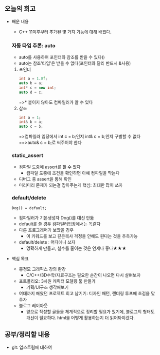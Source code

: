 ## 오늘의 회고
- 배운 내용
    - C++ 11이후부터 추가된 몇 가지 기능에 대해 배웠다.
    ### 자동 타입 추론: auto
	- auto를 사용하여 포인터와 참조를 받을 수 있다()
	- auto는 참조'타입'은 받을 수 없다(포인터와 달리 반드시 &사용)
	1. 포인터
        ```cpp
		int a = 1.0f;
		auto b = a;
		int* c = new int;
		auto d = c;
        ```
		=>* 붙이지 않아도 컴파일러가 알 수 있다
	2. 참조
        ```cpp	
		int a = 1;
		int& b = a;
		auto c = b;
        ```
		=>컴파일러 입장에서
		int c = b;인지 int& c = b;인지 구별할 수 없다
	    ==>auto& c = b;로 써주어야 한다
	### static_assert
    - 컴파일 도중에 assert를 할 수 있다
        - 컴파일 도중에 조건을 확인하면 아예 컴파일을 막는다
    - 디버그 중 assert을 통해 확인
	- 미리미리 문제가 되는걸 잡아주는게 핵심: 최대한 많이 쓰자
	### default/delete
	```Dog() = default;```
    - 컴파일러가 기본생성자 Dog()를 대신 만듦
	- default를 쓸 경우 컴파일러입장에서는 똑같다
	- 다른 프로그래머가 보았을 경우
    	- 이 키워드를 보고 깊은복사 걱정을 안해도 된다는 것을 추측가능
    - default/delete : 어디에나 쓰자
        - 명확하게 만들고, 실수를 줄이는 것은 언제나 좋다★★★

- 핵심 목표
    - 홍정모 그래픽스 강의 완강
        - C/C++/3D수학/자료구조는 필요한 순간이 나오면 다시 살펴보자
    - 포트폴리오: 3차원 캐릭터 모델링 툴 만들기
        - 기획/UI구조 생각해보기
    - 여태까지 해왔던 프로젝트 회고 남기기: 디자인 패턴, 렌더링 루프에 초점을 맞추자
    - 블로그 레이아웃
        - 앞으로 작성할 글들을 체계적으로 정리할 필요가 있기에, 블로그의 형태도 개선이 필요하다. html을 어떻게 활용하는지 더 읽어봐야겠다.

## 공부/정리할 내용
- git: 업스트림에 대하여
